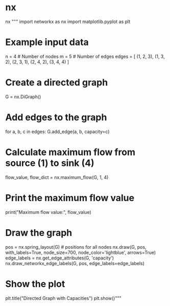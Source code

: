 # nx
nx
"""
import networkx as nx
import matplotlib.pyplot as plt

# Example input data
n = 4  # Number of nodes
m = 5  # Number of edges
edges = [
    (1, 2, 3),
    (1, 3, 2),
    (2, 3, 1),
    (2, 4, 2),
    (3, 4, 4)
]

# Create a directed graph
G = nx.DiGraph()

# Add edges to the graph
for a, b, c in edges:
    G.add_edge(a, b, capacity=c)

# Calculate maximum flow from source (1) to sink (4)
flow_value, flow_dict = nx.maximum_flow(G, 1, 4)

# Print the maximum flow value
print("Maximum flow value:", flow_value)

# Draw the graph
pos = nx.spring_layout(G)  # positions for all nodes
nx.draw(G, pos, with_labels=True, node_size=700, node_color='lightblue', arrows=True)
edge_labels = nx.get_edge_attributes(G, 'capacity')
nx.draw_networkx_edge_labels(G, pos, edge_labels=edge_labels)

# Show the plot
plt.title("Directed Graph with Capacities")
plt.show()"""
